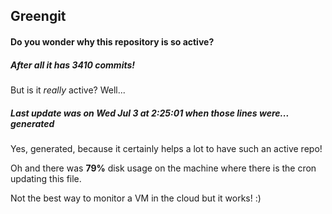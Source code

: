 ## Greengit

#### Do you wonder why this repository is so active?

##### After all it has 3410 commits!

But is it *really* active? Well...

##### Last update was on Wed Jul 3 at 2:25:01 when those lines were... generated

Yes, generated, because it certainly helps a lot to have such an active repo!

Oh and there was **79%** disk usage on the machine
where there is the cron updating this file.

Not the best way to monitor a VM in the cloud but it works! :)
